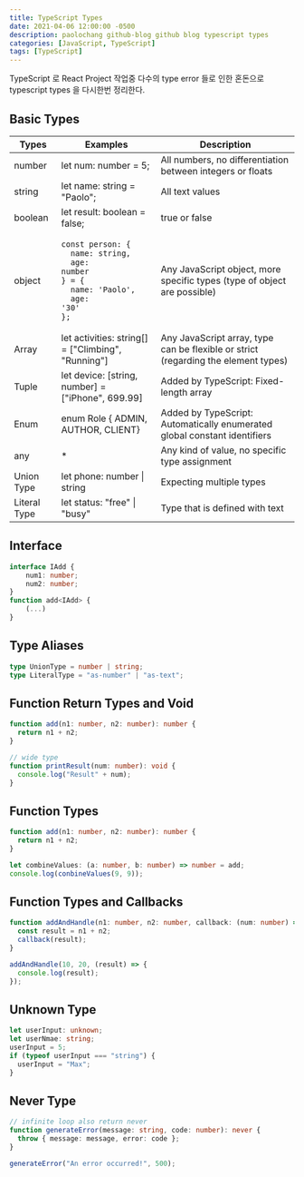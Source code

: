 ```yaml
---
title: TypeScript Types
date: 2021-04-06 12:00:00 -0500
description: paolochang github-blog github blog typescript types
categories: [JavaScript, TypeScript]
tags: [TypeScript]
---
```


TypeScript 로 React Project 작업중 다수의 type error 들로 인한 혼돈으로 typescript types 을 다시한번 정리한다.

## Basic Types

| Types        | Examples                                                                                                                                                                    | Description                                                                        |
| ------------ | --------------------------------------------------------------------------------------------------------------------------------------------------------------------------- | ---------------------------------------------------------------------------------- |
| number       | let num: number = 5;                                                                                                                                                        | All numbers, no differentiation between integers or floats                         |
| string       | let name: string = "Paolo";                                                                                                                                                 | All text values                                                                    |
| boolean      | let result: boolean = false;                                                                                                                                                | true or false                                                                      |
| object       | <pre><code>const person: {<br/>&nbsp;&nbsp;name: string,<br/>&nbsp;&nbsp;age: number<br/>} = {<br/>&nbsp;&nbsp;name: 'Paolo',<br/>&nbsp;&nbsp;age: '30'<br/>};</code></pre> | Any JavaScript object, more specific types (type of object are possible)           |
| Array        | let activities: string[] = ["Climbing", "Running"]                                                                                                                          | Any JavaScript array, type can be flexible or strict (regarding the element types) |
| Tuple        | let device: [string, number] = ["iPhone", 699.99]                                                                                                                           | Added by TypeScript: Fixed-length array                                            |
| Enum         | enum Role { ADMIN, AUTHOR, CLIENT}                                                                                                                                          | Added by TypeScript: Automatically enumerated global constant identifiers          |
| any          | \*                                                                                                                                                                          | Any kind of value, no specific type assignment                                     |
| Union Type   | let phone: number \| string                                                                                                                                                 | Expecting multiple types                                                           |
| Literal Type | let status: "free" \| "busy"                                                                                                                                                | Type that is defined with text                                                     |

## Interface

```typescript
interface IAdd {
    num1: number;
    num2: number;
}
function add<IAdd> {
    (...)
}
```

## Type Aliases

```typescript
type UnionType = number | string;
type LiteralType = "as-number" | "as-text";
```

## Function Return Types and Void

```typescript
function add(n1: number, n2: number): number {
  return n1 + n2;
}

// wide type
function printResult(num: number): void {
  console.log("Result" + num);
}
```

## Function Types

```typescript
function add(n1: number, n2: number): number {
  return n1 + n2;
}

let combineValues: (a: number, b: number) => number = add;
console.log(conbineValues(9, 9));
```

## Function Types and Callbacks

```typescript
function addAndHandle(n1: number, n2: number, callback: (num: number) => void) {
  const result = n1 + n2;
  callback(result);
}

addAndHandle(10, 20, (result) => {
  console.log(result);
});
```

## Unknown Type

```typescript
let userInput: unknown;
let userNmae: string;
userInput = 5;
if (typeof userInput === "string") {
  userInput = "Max";
}
```

## Never Type

```typescript
// infinite loop also return never
function generateError(message: string, code: number): never {
  throw { message: message, error: code };
}

generateError("An error occurred!", 500);
```
